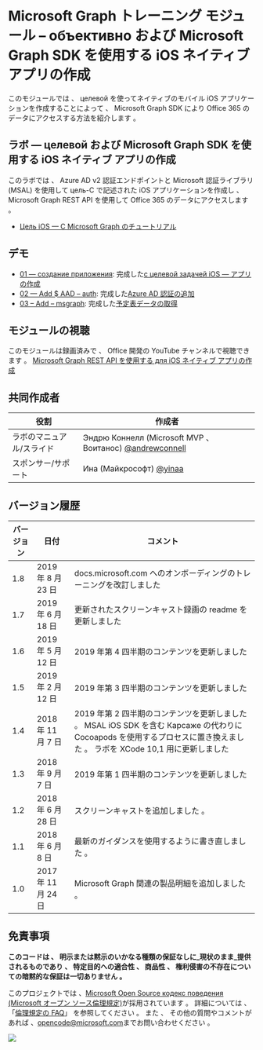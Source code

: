# <a name="microsoft-graph-----objective-c--microsoft-graph-sdk--ios--"></a>Microsoft Graph トレーニング モジュール – объективно および Microsoft Graph SDK を使用する iOS ネイティブ アプリの作成

このモジュールでは 、 целевой を使ってネイティブのモバイル iOS アプリケーションを作成することによって 、 Microsoft Graph SDK により Office 365 のデータにアクセスする方法を紹介します 。

## <a name="---objective-c--microsoft-graph-sdk--ios--"></a>ラボ — целевой および Microsoft Graph SDK を使用する iOS ネイティブ アプリの作成

このラボでは 、 Azure AD v2 認証エンドポイントと Microsoft 認証ライブラリ (MSAL) を使用して цель-C で記述された iOS アプリケーションを作成し 、 Microsoft Graph REST API を使用して Office 365 のデータにアクセスします 。

- [Цель iOS — C Microsoft Graph のチュートリアル](https://docs.microsoft.com/graph/tutorials/ios-objectivec)

## <a name=""></a>デモ

- [01 — создание приложения](demos/01-create-app): 完成した[с целевой задачей iOS — アプリの作成](https://docs.microsoft.com/graph/tutorials/ios-objectivec?tutorial-step=1)
- [02 — Add $ AAD – auth](demos/02-add-aad-auth): 完成した[Azure AD 認証の追加](https://docs.microsoft.com/graph/tutorials/ios-objectivec?tutorial-step=3)
- [03 – Add – msgraph](demos/03-add-msgraph): 完成した[予定表データの取得](https://docs.microsoft.com/graph/tutorials/ios-objectivec?tutorial-step=4)

## <a name=""></a>モジュールの視聴

このモジュールは録画済みで 、 Office 開発の YouTube チャンネルで視聴できます 。 [Microsoft Graph REST API を使用する для iOS ネイティブ アプリの作成](https://youtu.be/Gg8Qy1Dqyzw)

## <a name=""></a>共同作成者

| 役割 | 作成者 |
| -------------------- | ------------------------------------------------------------------------------------- |
| ラボのマニュアル/スライド | Эндрю Коннелл (Microsoft MVP 、 Воитанос) [@andrewconnell](//github.com/andrewconnell) |
| スポンサー/サポート | Ина (Майкрософт) [@yinaa](//github.com/yinaa) |

## <a name=""></a>バージョン履歴

| バージョン | 日付 | コメント |
| ------- | ------------------ | ------------------------------------------------------------------------------------------------------------------------------------ |
| 1.8 | 2019 年 8 月 23 日 | docs.microsoft.com へのオンボーディングのトレーニングを改訂しました |
| 1.7 | 2019 年 6 月 18 日 | 更新されたスクリーンキャスト録画の readme を更新しました |
| 1.6 | 2019 年 5 月 12 日 | 2019 年第 4 四半期のコンテンツを更新しました |
| 1.5 | 2019 年 2 月 12 日 | 2019 年第 3 四半期のコンテンツを更新しました |
| 1.4 | 2018 年 11 月 7 日 | 2019 年第 2 四半期のコンテンツを更新しました 。 MSAL iOS SDK を含む Карсаже の代わりに Cocoapods を使用するプロセスに置き換えました 。 ラボを XCode 10,1 用に更新しました |
| 1.3 | 2018 年 9 月 7 日 | 2019 年第 1 四半期のコンテンツを更新しました |
| 1.2 | 2018 年 6 月 28 日 | スクリーンキャストを追加しました 。 |
| 1.1 | 2018 年 6 月 8 日 | 最新のガイダンスを使用するように書き直しました 。 |
| 1.0 | 2017 年 11 月 24 日 | Microsoft Graph 関連の製品明細を追加しました 。 |

## <a name=""></a>免責事項

**このコードは 、 明示または黙示のいかなる種類の保証なしに_現状のまま_提供されるものであり 、 特定目的への適合性 、 商品性 、 権利侵害の不存在についての暗黙的な保証は一切ありません 。**

このプロジェクトでは 、[Microsoft Open Source кодекс поведения (Microsoft オープン ソース倫理規定)](https://opensource.microsoft.com/codeofconduct/)が採用されています 。 詳細については 、 「[倫理規定の FAQ](https://opensource.microsoft.com/codeofconduct/faq/)」 を参照してください 。 また 、 その他の質問やコメントがあれば 、[opencode@microsoft.com](mailto:opencode@microsoft.com)までお問い合わせください 。

<img src="https://telemetry.sharepointpnp.com/msgraph-training-ios-objectivec" />
